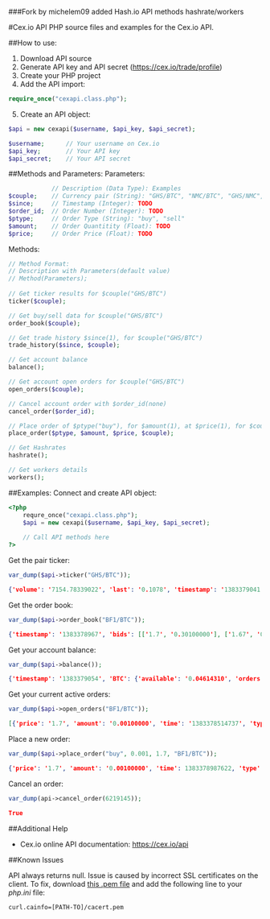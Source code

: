 ###Fork by michelem09
added Hash.io API methods hashrate/workers

#Cex.io API
PHP source files and examples for the Cex.io API.

##How to use:
1. Download API source
2. Generate API key and API secret (https://cex.io/trade/profile)
3. Create your PHP project
4. Add the API import:

```php
require_once("cexapi.class.php");
```
5. Create an API object:

```php
$api = new cexapi($username, $api_key, $api_secret);
```

```php
$username;		// Your username on Cex.io
$api_key;		// Your API key
$api_secret;	// Your API secret
```

##Methods and Parameters:
Parameters:

```php
			// Description (Data Type): Examples
$couple;	// Currency pair (String): "GHS/BTC", "NMC/BTC", "GHS/NMC", "BF1/BTC"
$since;		// Timestamp (Integer): TODO
$order_id;	// Order Number (Integer): TODO
$ptype;		// Order Type (String): "buy", "sell"
$amount;	// Order Quantitity (Float): TODO 
$price;		// Order Price (Float): TODO
```

Methods:

```php 
// Method Format:
// Description with Parameters(default value)
// Method(Parameters);
   
// Get ticker results for $couple("GHS/BTC")
ticker($couple);

// Get buy/sell data for $couple("GHS/BTC")
order_book($couple);

// Get trade history $since(1), for $couple("GHS/BTC") 
trade_history($since, $couple);

// Get account balance
balance();

// Get account open orders for $couple("GHS/BTC")
open_orders($couple);

// Cancel account order with $order_id(none)
cancel_order($order_id);

// Place order of $ptype("buy"), for $amount(1), at $price(1), for $couple("GHS/BTC").
place_order($ptype, $amount, $price, $couple);

// Get Hashrates
hashrate();

// Get workers details
workers();
```
 
##Examples:
Connect and create API object:

```php
<?php
	requre_once("cexapi.class.php");
	$api = new cexapi($username, $api_key, $api_secret);
	
	// Call API methods here
?>
```

Get the pair ticker:

```php
var_dump($api->ticker("GHS/BTC"));
```

```json
{'volume': '7154.78339022', 'last': '0.1078', 'timestamp': '1383379041', 'bid': '0.10778', 'high': '0.10799999', 'low': '0.10670076', 'ask': '0.10780000000000001'}
```

Get the order book:

```php
var_dump($api->order_book("BF1/BTC"));
```

```json
{'timestamp': '1383378967', 'bids': [['1.7', '0.30100000'], ['1.67', '0.00011000'], ['0.8', '0.02070000'], ['0.1002', '0.27748002'], ['0.1', '0.10000000'], ['0.011', '0.30500000'], ['0.009', '1.00000000'], ['0.00171', '0.00100000'], ['0.0012', '1.00000000'], ['0.00116819', '0.50000000'], ['0.001002', '33.00000000'], ['0.001001', '53.00000000'], ['0.001', '3.00000000'], ['0.00097626', '36.00000000'], ['0.0006', '85.00000000'], ['0.00058409', '0.50000000'], ['0.0004889', '0.06823960'], ['0.0003', '1.00000000'], ['0.00029204', '0.90000000'], ['0.0001', '101.00000000']], 'asks': []}
```

Get your account balance:

```php
var_dump($api->balance());
```

```json
{'timestamp': '1383379054', 'BTC': {'available': '0.04614310', 'orders': '0.00170000'}, 'GHS': {'available': '0.02000000'}}
```

Get your current active orders:

```php
var_dump($api->open_orders("BF1/BTC"));
```

```json
[{'price': '1.7', 'amount': '0.00100000', 'time': '1383378514737', 'type': 'buy', 'id': '6219104', 'pending': '0.00100000'}]
```

Place a new order:

```php
var_dump($api->place_order("buy", 0.001, 1.7, "BF1/BTC"));
```

```json
{'price': '1.7', 'amount': '0.00100000', 'time': 1383378987622, 'type': 'buy', 'id': '6219145', 'pending': '0.00100000'}
```

Cancel an order:

```php
var_dump(api->cancel_order(6219145));
```

```json
True
```

##Additional Help
* Cex.io online API documentation: https://cex.io/api

##Known Issues

API always returns null. Issue is caused by incorrect SSL certificates on the client. To fix, download [this .pem file](http://curl.haxx.se/ca/cacert.pem) and add the following line to your _php.ini_ file:

```
curl.cainfo=[PATH-TO]/cacert.pem
```
